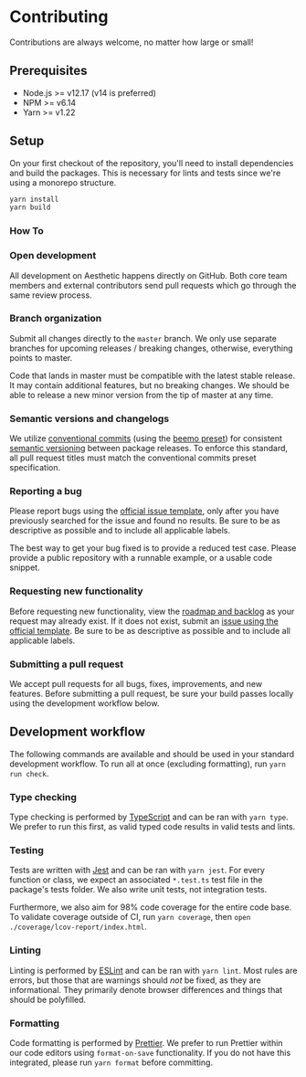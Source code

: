 # Contributing

Contributions are always welcome, no matter how large or small!

## Prerequisites

- Node.js >= v12.17 (v14 is preferred)
- NPM >= v6.14
- Yarn >= v1.22

## Setup

On your first checkout of the repository, you'll need to install dependencies and build the
packages. This is necessary for lints and tests since we're using a monorepo structure.

```bash
yarn install
yarn build
```

### How To

### Open development

All development on Aesthetic happens directly on GitHub. Both core team members and external
contributors send pull requests which go through the same review process.

### Branch organization

Submit all changes directly to the `master` branch. We only use separate branches for upcoming
releases / breaking changes, otherwise, everything points to master.

Code that lands in master must be compatible with the latest stable release. It may contain
additional features, but no breaking changes. We should be able to release a new minor version from
the tip of master at any time.

### Semantic versions and changelogs

We utilize [conventional commits](https://www.conventionalcommits.org/en/v1.0.0/) (using the
[beemo preset](https://github.com/beemojs/conventional-changelog-beemo)) for consistent
[semantic versioning](https://semver.org/) between package releases. To enforce this standard, all
pull request titles must match the conventional commits preset specification.

### Reporting a bug

Please report bugs using the
[official issue template](https://github.com/aesthetic-suite/react/issues/new?assignees=&labels=bug&template=bug_report.md&title=),
only after you have previously searched for the issue and found no results. Be sure to be as
descriptive as possible and to include all applicable labels.

The best way to get your bug fixed is to provide a reduced test case. Please provide a public
repository with a runnable example, or a usable code snippet.

### Requesting new functionality

Before requesting new functionality, view the
[roadmap and backlog](https://github.com/aesthetic-suite/react/blob/master/ROADMAP.md) as your
request may already exist. If it does not exist, submit an
[issue using the official template](https://github.com/aesthetic-suite/react/issues/new?assignees=&labels=enhancement&template=feature_request.md&title=).
Be sure to be as descriptive as possible and to include all applicable labels.

### Submitting a pull request

We accept pull requests for all bugs, fixes, improvements, and new features. Before submitting a
pull request, be sure your build passes locally using the development workflow below.

## Development workflow

The following commands are available and should be used in your standard development workflow. To
run all at once (excluding formatting), run `yarn run check`.

### Type checking

Type checking is performed by [TypeScript](https://www.typescriptlang.org/) and can be ran with
`yarn type`. We prefer to run this first, as valid typed code results in valid tests and lints.

### Testing

Tests are written with [Jest](https://jestjs.io/) and can be ran with `yarn jest`. For every
function or class, we expect an associated `*.test.ts` test file in the package's tests folder. We
also write unit tests, not integration tests.

Furthermore, we also aim for 98% code coverage for the entire code base. To validate coverage
outside of CI, run `yarn coverage`, then `open ./coverage/lcov-report/index.html`.

### Linting

Linting is performed by [ESLint](https://eslint.org/) and can be ran with `yarn lint`. Most rules
are errors, but those that are warnings should _not_ be fixed, as they are informational. They
primarily denote browser differences and things that should be polyfilled.

### Formatting

Code formatting is performed by [Prettier](https://prettier.io/). We prefer to run Prettier within
our code editors using `format-on-save` functionality. If you do not have this integrated, please
run `yarn format` before committing.
